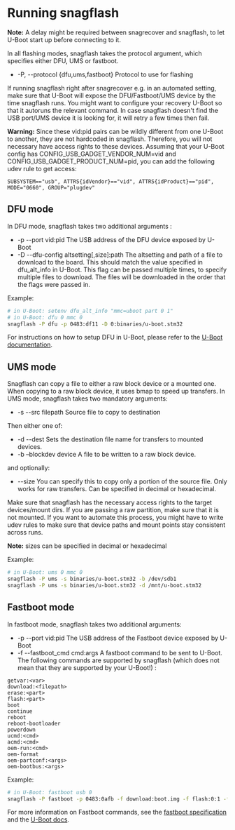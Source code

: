 # Running snagflash

**Note:** A delay might be required between snagrecover and snagflash, to let
U-Boot start up before connecting to it.

In all flashing modes, snagflash takes the protocol argument, which specifies either DFU, UMS or fastboot.

 * -P, --protocol {dfu,ums,fastboot} Protocol to use for flashing

If running snagflash right after snagrecover e.g. in an automated setting,
make sure that U-Boot will expose the DFU/Fastboot/UMS device by the time
snagflash runs. You might want to configure your recovery U-Boot so that it
autoruns the relevant command. In case snagflash doesn't find the USB port/UMS
device it is looking for, it will retry a few times then fail.

**Warning:** Since these vid:pid pairs can be wildly different from one U-Boot
to another, they are not hardcoded in snagflash. Therefore, you will not
necessary have access rights to these devices. Assuming that your U-Boot config
has CONFIG_USB_GADGET_VENDOR_NUM=vid and CONFIG_USB_GADGET_PRODUCT_NUM=pid, you
can add the following udev rule to get access:

`SUBSYSTEM=="usb", ATTRS{idVendor}=="vid", ATTRS{idProduct}=="pid", MODE="0660", GROUP="plugdev"`

## DFU mode

In DFU mode, snagflash takes two additional arguments :

 * -p --port vid:pid 
   The USB address of the DFU device exposed by U-Boot 
 * -D --dfu-config  altsetting[,size]:path 
   The altsetting and path of a file to download to the board. This should match
   the value specified in dfu\_alt\_info in U-Boot. This flag can be passed
   multiple times, to specify multiple files to download. The files will be
   downloaded in the order that the flags were passed in.

Example:
```bash
# in U-Boot: setenv dfu_alt_info "mmc=uboot part 0 1"
# in U-Boot: dfu 0 mmc 0
snagflash -P dfu -p 0483:df11 -D 0:binaries/u-boot.stm32
```

For instructions on how to setup DFU in U-Boot, please refer to the [U-Boot
documentation](https://u-boot.readthedocs.io/en/latest/usage/dfu.html).

## UMS mode

Snagflash can copy a file to either a raw block device or a mounted one. When
copying to a raw block device, it uses bmap to speed up transfers.
In UMS mode, snagflash takes two mandatory arguments:

 * -s --src filepath
   Source file to copy to destination
   
Then either one of:

 * -d --dest
   Sets the destination file name for transfers to mounted devices. 
 * -b –blockdev device 
   A file to be written to a raw block device.
 
and optionally:

 * --size You can specify this to copy only a portion of the source
 	file. Only works for raw transfers. Can be specified in decimal or
 	hexadecimal.

Make sure that snagflash has the necessary access rights to the target
devices/mount dirs. If you are passing a raw partition, make sure that it is not
mounted. If you want to automate this process, you might have to write udev
rules to make sure that device paths and mount points stay consistent across
runs.

**Note:** sizes can be specified in decimal or hexadecimal

Example:
```bash
# in U-Boot: ums 0 mmc 0
snagflash -P ums -s binaries/u-boot.stm32 -b /dev/sdb1
snagflash -P ums -s binaries/u-boot.stm32 -d /mnt/u-boot.stm32
```

## Fastboot mode

In fastboot mode, snagflash takes two additional arguments: 

 * -p --port vid:pid The USB address of the Fastboot device exposed by U-Boot 
 * -f --fastboot_cmd  cmd:args A fastboot command to be sent to U-Boot. The
 	following commands are supported by snagflash (which does not mean that they
 	are supported by your U-Boot!) :

```
getvar:<var>
download:<filepath>
erase:<part>
flash:<part>
boot
continue
reboot
reboot-bootloader
powerdown
ucmd:<cmd>
acmd:<cmd>
oem-run:<cmd>
oem-format
oem-partconf:<args>
oem-bootbus:<args>
``` 

Example:
```bash
# in U-Boot: fastboot usb 0
snagflash -P fastboot -p 0483:0afb -f download:boot.img -f flash:0:1 -f boot
```

For more information on Fastboot commands, see the [fastboot
specification](https://android.googlesource.com/platform/system/core/+/refs/heads/master/fastboot/README.md)
and the [U-Boot
docs](https://elixir.bootlin.com/u-boot/v2023.04/source/doc/android/fastboot.rst). 


